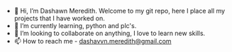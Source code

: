 - 👋 Hi, I’m Dashawn Meredith. Welcome to my git repo, here I place all my projects that I have worked on. 
- 🌱 I’m currently learning, python and plc's.
- 💞️ I’m looking to collaborate on anything, I love to learn new skills.
- 📫 How to reach me - dashavvn.meredith@gmail.com
